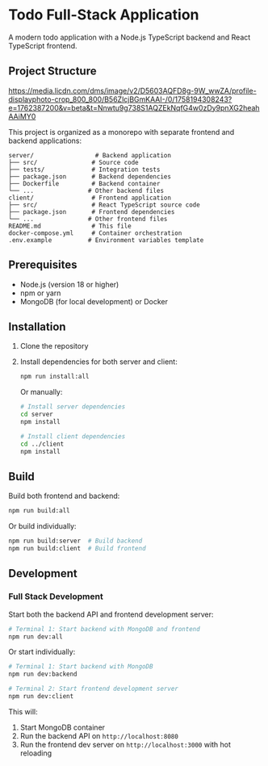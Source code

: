 # Todo Full-Stack Application

A modern todo application with a Node.js TypeScript backend and React TypeScript frontend.

## Project Structure
https://media.licdn.com/dms/image/v2/D5603AQFD8g-9W_wwZA/profile-displayphoto-crop_800_800/B56ZlcjBGmKAAI-/0/1758194308243?e=1762387200&v=beta&t=Nnwtu9g738S1AQZEkNqfG4w0zDy9pnXG2heahAAiMY0

This project is organized as a monorepo with separate frontend and backend applications:

```
server/                 # Backend application
├── src/               # Source code
├── tests/             # Integration tests
├── package.json       # Backend dependencies
├── Dockerfile         # Backend container
└── ...               # Other backend files
client/                # Frontend application
├── src/               # React TypeScript source code
├── package.json       # Frontend dependencies
└── ...               # Other frontend files
README.md              # This file
docker-compose.yml     # Container orchestration
.env.example          # Environment variables template
```

## Prerequisites

- Node.js (version 18 or higher)
- npm or yarn
- MongoDB (for local development) or Docker

## Installation

1. Clone the repository
2. Install dependencies for both server and client:
   ```bash
   npm run install:all
   ```
   
   Or manually:
   ```bash
   # Install server dependencies
   cd server
   npm install
   
   # Install client dependencies
   cd ../client
   npm install
   ```


## Build

Build both frontend and backend:

```bash
npm run build:all
```

Or build individually:

```bash
npm run build:server  # Build backend
npm run build:client  # Build frontend
```

## Development

### Full Stack Development

Start both the backend API and frontend development server:

```bash
# Terminal 1: Start backend with MongoDB and frontend
npm run dev:all
```

Or  start individually:

```bash
# Terminal 1: Start backend with MongoDB
npm run dev:backend

# Terminal 2: Start frontend development server
npm run dev:client
```

This will:
1. Start MongoDB container
2. Run the backend API on `http://localhost:8080`
3. Run the frontend dev server on `http://localhost:3000` with hot reloading

